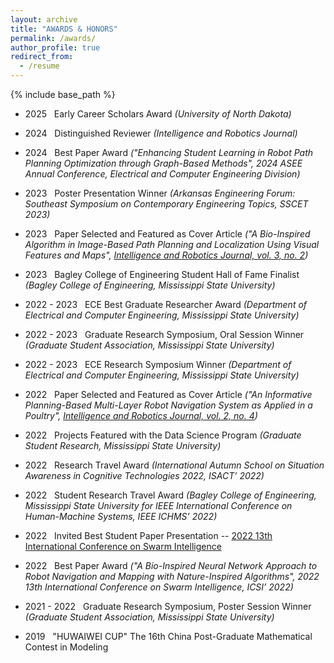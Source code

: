 ```yaml
---
layout: archive
title: "AWARDS & HONORS"
permalink: /awards/
author_profile: true
redirect_from:
  - /resume
---
```


{% include base_path %}

* 2025 &nbsp; Early Career Scholars Award  <i>(University of North Dakota)</i>

* 2024 &nbsp; Distinguished Reviewer  <i>(Intelligence and Robotics Journal)</i>

* 2024 &nbsp; Best Paper Award  <i>("Enhancing Student Learning in Robot Path Planning Optimization through Graph-Based Methods", 2024 ASEE Annual Conference, Electrical and Computer Engineering Division)</i>

* 2023 &nbsp; Poster Presentation Winner <i>(Arkansas Engineering Forum: Southeast Symposium on Contemporary Engineering Topics, SSCET 2023)</i>

* 2023 &nbsp; Paper Selected and Featured as Cover Article <i>("A Bio-Inspired Algorithm in Image-Based Path Planning and Localization Using Visual Features and Maps",  <a href="https://intellrobot.com/volinfo/341" target="_blank">Intelligence and Robotics Journal, vol. 3, no. 2</a>)</i>

* 2023 &nbsp; Bagley College of Engineering Student Hall of Fame Finalist <i>(Bagley College of Engineering, Mississippi State University)</i> 

* 2022 - 2023 &nbsp; ECE Best Graduate Researcher Award <i>(Department of Electrical and Computer Engineering, Mississippi State University)</i>

* 2022 - 2023 &nbsp; Graduate Research Symposium, Oral Session Winner <i>(Graduate Student Association, Mississippi State University)</i>

* 2022 - 2023 &nbsp; ECE Research Symposium Winner <i>(Department of Electrical and Computer Engineering, Mississippi State University)</i>

* 2022 &nbsp; Paper Selected and Featured as Cover Article <i>("An Informative Planning-Based Multi-Layer Robot Navigation System as Applied in a Poultry",
<a href="https://intellrobot.com/volinfo/249" target="_blank">Intelligence and Robotics Journal, vol. 2, no. 4</a>)</i>

* 2022 &nbsp; Projects Featured with the Data Science Program <i>(Graduate Student Research, Mississippi State University)</i>

* 2022 &nbsp; Research Travel Award <i>(International Autumn School on Situation Awareness in Cognitive Technologies 2022, ISACT’ 2022)</i>

* 2022 &nbsp; Student Research Travel Award <i>(Bagley College of Engineering, Mississippi State University for IEEE International Conference on Human-Machine Systems, IEEE ICHMS’ 2022)</i>

* 2022 &nbsp; Invited Best Student Paper Presentation --  <a href="https://www.iasei.org/icsi2022/program" target="_blank">2022 13th International Conference on Swarm Intelligence</a>

* 2022 &nbsp; Best Paper Award  <i>("A Bio-Inspired Neural Network Approach to Robot Navigation and Mapping with Nature-Inspired Algorithms", 2022 13th International Conference on Swarm Intelligence, ICSI’ 2022)</i>

* 2021 - 2022 &nbsp; Graduate Research Symposium, Poster Session Winner <i>(Graduate Student Association, Mississippi State University)</i> 

* 2019 &nbsp; "HUWAIWEI CUP" The 16th China Post-Graduate Mathematical Contest in Modeling
